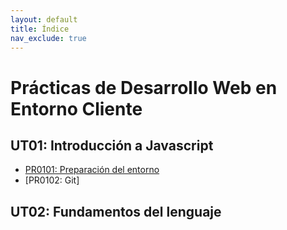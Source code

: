 ```yaml
---
layout: default
title: Índice
nav_exclude: true
---
```


# Prácticas de Desarrollo Web en Entorno Cliente

## UT01: Introducción a Javascript

- [PR0101: Preparación del entorno](UT01/pr0101_entorno.md)
- [PR0102: Git]

## UT02: Fundamentos del lenguaje